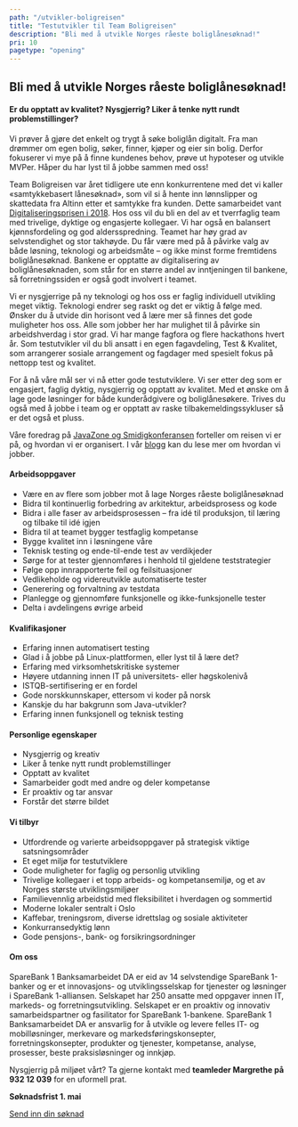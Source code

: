 ```yaml
---
path: "/utvikler-boligreisen"
title: "Testutvikler til Team Boligreisen"
description: "Bli med å utvikle Norges råeste boliglånesøknad!"
pri: 10
pagetype: "opening"
---
```


## Bli med å utvikle Norges råeste boliglånesøknad!

#### Er du opptatt av kvalitet? Nysgjerrig? Liker å tenke nytt rundt problemstillinger?

Vi prøver å gjøre det enkelt og trygt å søke boliglån digitalt. Fra man drømmer om egen bolig, søker, finner, kjøper og eier sin bolig. Derfor fokuserer vi mye på å finne kundenes behov, prøve ut hypoteser og utvikle MVPer. Håper du har lyst til å jobbe sammen med oss!

Team Boligreisen var året tidligere ute enn konkurrentene med det vi kaller «samtykkebasert lånesøknad», som vil si å hente inn lønnslipper og skattedata fra Altinn etter et samtykke fra kunden. Dette samarbeidet vant [Digitaliseringsprisen i 2018](https://www.difi.no/nyhet/2018/06/samtykkebasert-lanesoknad-er-arets-digitale-suksesshistorie). Hos oss vil du bli en del av et tverrfaglig team med trivelige, dyktige og engasjerte kollegaer. Vi har også en balansert kjønnsfordeling og god aldersspredning. Teamet har høy grad av selvstendighet og stor takhøyde. Du får være med på å påvirke valg av både løsning, teknologi og arbeidsmåte – og ikke minst forme fremtidens boliglånesøknad. Bankene er opptatte av digitalisering av boliglånesøknaden, som står for en større andel av inntjeningen til bankene, så forretningssiden er også godt involvert i teamet.

Vi er nysgjerrige på ny teknologi og hos oss er faglig individuell utvikling meget viktig. Teknologi endrer seg raskt og det er viktig å følge med. Ønsker du å utvide din horisont ved å lære mer så finnes det gode muligheter hos oss. Alle som jobber her har mulighet til å påvirke sin arbeidshverdag i stor grad. Vi har mange fagfora og flere hackathons hvert år. Som testutvikler vil du bli ansatt i en egen fagavdeling, Test & Kvalitet, som arrangerer sosiale arrangement og fagdager med spesielt fokus på nettopp test og kvalitet.

For å nå våre mål ser vi nå etter gode testutviklere. Vi ser etter deg som er engasjert, faglig dyktig, nysgjerrig og opptatt av kvalitet. Med et ønske om å lage gode løsninger for både kunderådgivere og boliglånesøkere. Trives du også med å jobbe i team og er opptatt av raske tilbakemeldingssykluser så er det også et pluss.



Våre foredrag på [JavaZone og Smidigkonferansen](https://vimeo.com/album/4257283) forteller om reisen vi er på, og hvordan vi er organisert. I vår [blogg](https://medium.com/sparebank1-digital) kan du lese mer om hvordan vi jobber.

#### Arbeidsoppgaver
* Være en av flere som jobber mot å lage Norges råeste boliglånesøknad
* Bidra til kontinuerlig forbedring av arkitektur, arbeidsprosess og kode
* Bidra i alle faser av arbeidsprosessen – fra idé til produksjon, til læring og tilbake til idé igjen
* Bidra til at teamet bygger testfaglig kompetanse
* Bygge kvalitet inn i løsningene våre
* Teknisk testing og ende-til-ende test av verdikjeder
* Sørge for at tester gjennomføres i henhold til gjeldene teststrategier
* Følge opp innrapporterte feil og feilsituasjoner
* Vedlikeholde og videreutvikle automatiserte tester
* Generering og forvaltning av testdata
* Planlegge og gjennomføre funksjonelle og ikke-funksjonelle tester
* Delta i avdelingens øvrige arbeid

#### Kvalifikasjoner
* Erfaring innen automatisert testing
* Glad i å jobbe på Linux-plattformen, eller lyst til å lære det?
* Erfaring med virksomhetskritiske systemer
* Høyere utdanning innen IT på universitets- eller høgskolenivå
* ISTQB-sertifisering er en fordel
* Gode norskkunnskaper, ettersom vi koder på norsk
* Kanskje du har bakgrunn som Java-utvikler?
* Erfaring innen funksjonell og teknisk testing

#### Personlige egenskaper
* Nysgjerrig og kreativ
* Liker å tenke nytt rundt problemstillinger
* Opptatt av kvalitet
* Samarbeider godt med andre og deler kompetanse
* Er proaktiv og tar ansvar
* Forstår det større bildet

#### Vi tilbyr
* Utfordrende og varierte arbeidsoppgaver på strategisk viktige satsningsområder
* Et eget miljø for testutviklere
* Gode muligheter for faglig og personlig utvikling
* Trivelige kollegaer i et topp arbeids- og kompetansemiljø, og et av Norges største utviklingsmiljøer
* Familievennlig arbeidstid med fleksibilitet i hverdagen og sommertid
* Moderne lokaler sentralt i Oslo
* Kaffebar, treningsrom, diverse idrettslag og sosiale aktiviteter
* Konkurransedyktig lønn
* Gode pensjons-, bank- og forsikringsordninger

#### Om oss
SpareBank 1 Banksamarbeidet DA er eid av 14 selvstendige SpareBank 1-banker og er et innovasjons- og utviklingsselskap for tjenester og løsninger i SpareBank 1-alliansen. Selskapet har 250 ansatte med oppgaver innen IT, markeds- og forretningsutvikling. Selskapet er en proaktiv og innovativ samarbeidspartner og fasilitator for SpareBank 1-bankene.
SpareBank 1 Banksamarbeidet DA er ansvarlig for å utvikle og levere felles IT- og mobilløsninger, merkevare og markedsføringskonsepter, forretningskonsepter, produkter og tjenester, kompetanse, analyse, prosesser, beste praksisløsninger og innkjøp.

Nysgjerrig på miljøet vårt? Ta gjerne kontakt med **teamleder Margrethe på 932 12 039** for en uformell prat.

**Søknadsfrist 1. mai**

[Send inn din søknad](https://www.webcruiter.no/WcMain/CvJobrespond1.aspx?oppdragsnr=4055484064&culture_id=NB-NO)